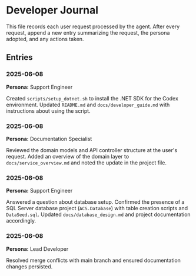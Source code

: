 # Developer Journal

This file records each user request processed by the agent. After every request, append a new entry summarizing the request, the persona adopted, and any actions taken.

## Entries

### 2025-06-08
**Persona:** Support Engineer

Created `scripts/setup_dotnet.sh` to install the .NET SDK for the Codex environment. Updated `README.md` and `docs/developer_guide.md` with instructions about using the script.

### 2025-06-08
**Persona:** Documentation Specialist

Reviewed the domain models and API controller structure at the user's request. Added an overview of the domain layer to `docs/service_overview.md` and noted the update in the project file.

### 2025-06-08
**Persona:** Support Engineer

Answered a question about database setup. Confirmed the presence of a SQL Server database project (`ACS.Database`) with table creation scripts and `DataSeed.sql`. Updated `docs/database_design.md` and project documentation accordingly.

### 2025-06-08
**Persona:** Lead Developer

Resolved merge conflicts with main branch and ensured documentation changes persisted.
